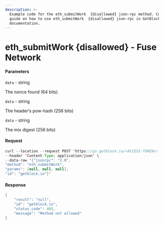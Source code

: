 ```yaml
---
description: >-
  Example code for the eth_submitWork  {disallowed} json-rpc method. Сomplete
  guide on how to use eth_submitWork  {disallowed} json-rpc in GetBlock.io Web3
  documentation.
---
```


# eth\_submitWork {disallowed} - Fuse Network

#### Parameters

`data` - string

The nonce found (64 bits)

`data` - string

The header’s pow-hash (256 bits)

`data` - string

The mix digest (256 bits)

#### Request

```java
curl --location --request POST 'https://go.getblock.io/<ACCESS-TOKEN>/' \
--header 'Content-Type: application/json' \ 
--data-raw '{"jsonrpc": "2.0",
"method": "eth_submitWork",
"params": [null, null, null],
"id": "getblock.io"}'
```

#### Response

```java
{
    "result": "null",
    "id": "getblock.io",
    "status_code": 405,
    "message": "Method not allowed"
}
```
